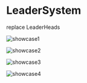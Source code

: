 # LeaderSystem
replace LeaderHeads

![showcase1](https://images-ext-2.discordapp.net/external/xR2iP1pPOAFMZlEjStIVLSnYrjWrn0a5Qlo4_JuPWoo/https/i.gyazo.com/19cc4c2197d9f8b200ed3bccef088e72.gif)

![showcase2](https://gyazo.com/cc7bb4c1001c48b78e7fd22b8852946c.gif)

![showcase3](https://cdn.discordapp.com/attachments/443679663739633674/544518576183181313/069891fa4d2a8db5ddac97fda22a029d.png)

![showcase4](https://cdn.discordapp.com/attachments/443679663739633674/544459319186292737/21d7c192ee15507a4e79b37e2b8c9063.png)
